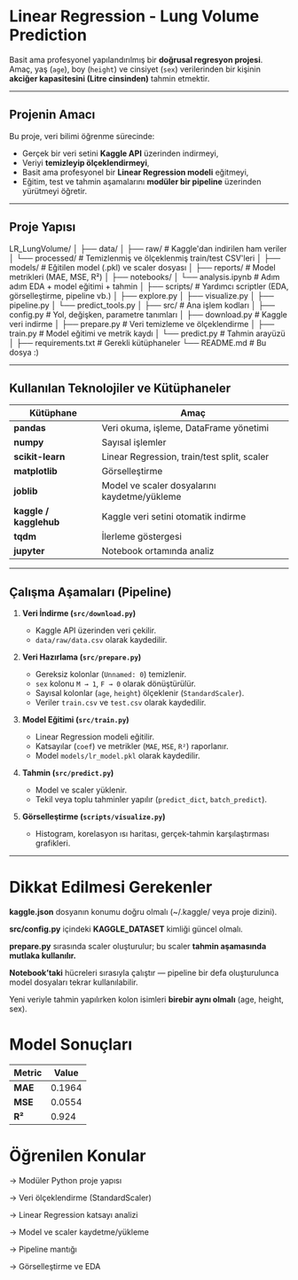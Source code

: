 # Linear Regression - Lung Volume Prediction

Basit ama profesyonel yapılandırılmış bir **doğrusal regresyon projesi**.  
Amaç, yaş (`age`), boy (`height`) ve cinsiyet (`sex`) verilerinden bir kişinin **akciğer kapasitesini (Litre cinsinden)** tahmin etmektir.

---

##  Projenin Amacı
Bu proje, veri bilimi öğrenme sürecinde:
- Gerçek bir veri setini **Kaggle API** üzerinden indirmeyi,  
- Veriyi **temizleyip ölçeklendirmeyi**,  
- Basit ama profesyonel bir **Linear Regression modeli** eğitmeyi,  
- Eğitim, test ve tahmin aşamalarını **modüler bir pipeline** üzerinden yürütmeyi öğretir.

---

##  Proje Yapısı
LR_LungVolume/
│
├── data/
│ ├── raw/ # Kaggle'dan indirilen ham veriler
│ └── processed/ # Temizlenmiş ve ölçeklenmiş train/test CSV'leri
│
├── models/ # Eğitilen model (.pkl) ve scaler dosyası
│
├── reports/ # Model metrikleri (MAE, MSE, R²)
│
├── notebooks/
│ └── analysis.ipynb # Adım adım EDA + model eğitimi + tahmin
│
├── scripts/ # Yardımcı scriptler (EDA, görselleştirme, pipeline vb.)
│ ├── explore.py
│ ├── visualize.py
│ ├── pipeline.py
│ └── predict_tools.py
│
├── src/ # Ana işlem kodları
│ ├── config.py # Yol, değişken, parametre tanımları
│ ├── download.py # Kaggle veri indirme
│ ├── prepare.py # Veri temizleme ve ölçeklendirme
│ ├── train.py # Model eğitimi ve metrik kaydı
│ └── predict.py # Tahmin arayüzü
│
├── requirements.txt # Gerekli kütüphaneler
└── README.md # Bu dosya :)


---

##  Kullanılan Teknolojiler ve Kütüphaneler

| Kütüphane | Amaç |
|------------|------|
| **pandas** | Veri okuma, işleme, DataFrame yönetimi |
| **numpy** | Sayısal işlemler |
| **scikit-learn** | Linear Regression, train/test split, scaler |
| **matplotlib** | Görselleştirme |
| **joblib** | Model ve scaler dosyalarını kaydetme/yükleme |
| **kaggle / kagglehub** | Kaggle veri setini otomatik indirme |
| **tqdm** | İlerleme göstergesi |
| **jupyter** | Notebook ortamında analiz |

---

##  Çalışma Aşamaları (Pipeline)

1. **Veri İndirme (`src/download.py`)**
   - Kaggle API üzerinden veri çekilir.
   - `data/raw/data.csv` olarak kaydedilir.

2. **Veri Hazırlama (`src/prepare.py`)**
   - Gereksiz kolonlar (`Unnamed: 0`) temizlenir.
   - `sex` kolonu `M → 1`, `F → 0` olarak dönüştürülür.
   - Sayısal kolonlar (`age`, `height`) ölçeklenir (`StandardScaler`).
   - Veriler `train.csv` ve `test.csv` olarak kaydedilir.

3. **Model Eğitimi (`src/train.py`)**
   - Linear Regression modeli eğitilir.
   - Katsayılar (`coef`) ve metrikler (`MAE`, `MSE`, `R²`) raporlanır.
   - Model `models/lr_model.pkl` olarak kaydedilir.

4. **Tahmin (`src/predict.py`)**
   - Model ve scaler yüklenir.
   - Tekil veya toplu tahminler yapılır (`predict_dict`, `batch_predict`).

5. **Görselleştirme (`scripts/visualize.py`)**
   - Histogram, korelasyon ısı haritası, gerçek-tahmin karşılaştırması grafikleri.

---


# Dikkat Edilmesi Gerekenler

**kaggle.json** dosyanın konumu doğru olmalı (~/.kaggle/ veya proje dizini).

**src/config.py** içindeki **KAGGLE_DATASET** kimliği güncel olmalı.

**prepare.py** sırasında scaler oluşturulur; bu scaler **tahmin aşamasında mutlaka kullanılır.**

**Notebook’taki** hücreleri sırasıyla çalıştır — pipeline bir defa oluşturulunca model dosyaları tekrar kullanılabilir.

Yeni veriyle tahmin yapılırken kolon isimleri **birebir aynı olmalı** (age, height, sex).


# Model Sonuçları

| Metric  | Value  |
| ------- | ------ |
| **MAE** | 0.1964 |
| **MSE** | 0.0554 |
| **R²**  | 0.924  |


# Öğrenilen Konular

-> Modüler Python proje yapısı

-> Veri ölçeklendirme (StandardScaler)

-> Linear Regression katsayı analizi

-> Model ve scaler kaydetme/yükleme

-> Pipeline mantığı

-> Görselleştirme ve EDA


